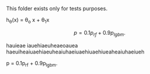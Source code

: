 This folder exists only for tests purposes.

h<sub>&theta;</sub>(x) = &theta;<sub>o</sub> x + &theta;<sub>1</sub>x

$$
p = 0.1p_{rf} + 0.9p_{lgbm}.
$$

hauieae  iauehiaeuheaeoauea 
haeuiheaiuaehiaeuheaiuhaeiuaehiuaehiueaheaiuhaeiueh

p = 0.1p<sub>rf</sub> + 0.9p<sub>lgbm</sub>.
